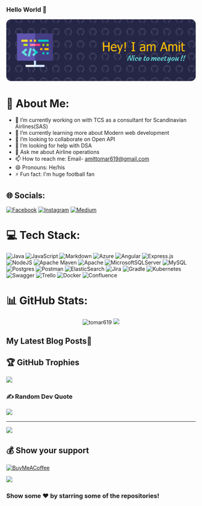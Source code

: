 ### Hello World 👋

<!--
**tomar619/tomar619** is a ✨ _special_ ✨ repository because its `README.md` (this file) appears on your GitHub profile.
-->

![Header](./github-header-tomar619.png)
# 💫 About Me:

- 🔭 I’m currently working on with TCS as a consultant for Scandinavian Airlines(SAS)
- 🌱 I’m currently learning more about Modern web development
- 👯 I’m looking to collaborate on Open API
- 🤔 I’m looking for help with DSA
- 💬 Ask me about Airline operations
- 📫 How to reach me: Email- amittomar619@gmail.com
- 😄 Pronouns: He/his
- ⚡ Fun fact: I'm huge football fan

## 🌐 Socials:
[![Facebook](https://img.shields.io/badge/Facebook-%231877F2.svg?logo=Facebook&logoColor=white)](https://facebook.com/amit.tomar3) [![Instagram](https://img.shields.io/badge/Instagram-%23E4405F.svg?logo=Instagram&logoColor=white)](https://instagram.com/amit_tomar3) [![Medium](https://img.shields.io/badge/Medium-12100E?logo=medium&logoColor=white)](https://medium.com/@@amittomar619) 

# 💻 Tech Stack:
![Java](https://img.shields.io/badge/java-%23ED8B00.svg?style=plastic&logo=java&logoColor=white) ![JavaScript](https://img.shields.io/badge/javascript-%23323330.svg?style=plastic&logo=javascript&logoColor=%23F7DF1E) ![Markdown](https://img.shields.io/badge/markdown-%23000000.svg?style=plastic&logo=markdown&logoColor=white) ![Azure](https://img.shields.io/badge/azure-%230072C6.svg?style=plastic&logo=azure-devops&logoColor=white) ![Angular](https://img.shields.io/badge/angular-%23DD0031.svg?style=plastic&logo=angular&logoColor=white) ![Express.js](https://img.shields.io/badge/express.js-%23404d59.svg?style=plastic&logo=express&logoColor=%2361DAFB) ![NodeJS](https://img.shields.io/badge/node.js-6DA55F?style=plastic&logo=node.js&logoColor=white) ![Apache Maven](https://img.shields.io/badge/Apache%20Maven-C71A36?style=plastic&logo=Apache%20Maven&logoColor=white) ![Apache](https://img.shields.io/badge/apache-%23D42029.svg?style=plastic&logo=apache&logoColor=white) ![MicrosoftSQLServer](https://img.shields.io/badge/Microsoft%20SQL%20Sever-CC2927?style=plastic&logo=microsoft%20sql%20server&logoColor=white) ![MySQL](https://img.shields.io/badge/mysql-%2300f.svg?style=plastic&logo=mysql&logoColor=white) ![Postgres](https://img.shields.io/badge/postgres-%23316192.svg?style=plastic&logo=postgresql&logoColor=white) ![Postman](https://img.shields.io/badge/Postman-FF6C37?style=plastic&logo=postman&logoColor=white) ![ElasticSearch](https://img.shields.io/badge/-ElasticSearch-005571?style=plastic&logo=elasticsearch) ![Jira](https://img.shields.io/badge/jira-%230A0FFF.svg?style=plastic&logo=jira&logoColor=white) ![Gradle](https://img.shields.io/badge/Gradle-02303A.svg?style=plastic&logo=Gradle&logoColor=white) ![Kubernetes](https://img.shields.io/badge/kubernetes-%23326ce5.svg?style=plastic&logo=kubernetes&logoColor=white) ![Swagger](https://img.shields.io/badge/-Swagger-%23Clojure?style=plastic&logo=swagger&logoColor=white) ![Trello](https://img.shields.io/badge/Trello-%23026AA7.svg?style=plastic&logo=Trello&logoColor=white) ![Docker](https://img.shields.io/badge/docker-%230db7ed.svg?style=plastic&logo=docker&logoColor=white) ![Confluence](https://img.shields.io/badge/confluence-%23172BF4.svg?style=plastic&logo=confluence&logoColor=white)
# 📊 GitHub Stats:
<!--
![](https://github-readme-stats.vercel.app/api?username=tomar619&theme=dark&hide_border=false&include_all_commits=false&count_private=false)<br/>
![](https://github-readme-streak-stats.herokuapp.com/?user=tomar619&theme=dark&hide_border=false)<br/>
![](https://github-readme-stats.vercel.app/api/top-langs/?username=tomar619&theme=dark&hide_border=false&include_all_commits=false&count_private=false&layout=compact)
-->

<div align="center">

<img src="https://github-readme-stats.vercel.app/api?username=tomar619&show_icons=true&line_height=20&title_color=7A7ADB&icon_color=2234AE&text_color=D3D3D3&bg_color=0,000000,130F40&include_all_commits=true&count_private=true" alt="tomar619" />

<img src="https://github-readme-streak-stats.herokuapp.com/?user=tomar619&border=D3D3D3&sideNums=7A7ADB&background=130F40&stroke=6842DB&currStreakNum=7A7ADB&ring=5B3CDD&fire=D3D351&currStreakLabel=D3D3D3&sideLabels=D3D3D3&dates=A3A3A3" />

<!--
<img src="https://github-readme-stats.vercel.app/api/top-langs?username=tomar619&layout=compact&include_all_commits=true&count_private=true&show_icons=true&line_height=20&title_color=7A7ADB&icon_color=2234AE&text_color=D3D3D3&bg_color=0,000000,130F40" alt="tomar619" />

</div>

<img src="https://user-images.githubusercontent.com/73097560/115834477-dbab4500-a447-11eb-908a-139a6edaec5c.gif">
<div>
  <img align="left" src="http://github-profile-summary-cards.vercel.app/api/cards/repos-per-language?username=tomar619&theme=2077" width="45%" />
  <img align="right" src="http://github-profile-summary-cards.vercel.app/api/cards/most-commit-language?username=tomar619&theme=2077" width="45%" />
</div>
<br/>
<img src="https://user-images.githubusercontent.com/73097560/115834477-dbab4500-a447-11eb-908a-139a6edaec5c.gif">
-->
</div>

## My Latest Blog Posts📖
<!-- HASHNODE_BLOG:START -->
<!-- HASHNODE_BLOG:END -->

## 🏆 GitHub Trophies
![](https://github-profile-trophy.vercel.app/?username=tomar619&theme=radical&no-frame=true&no-bg=false&margin-w=4)

### ✍️ Random Dev Quote
![](https://quotes-github-readme.vercel.app/api?type=horizontal&theme=radical)

<!--
### 😂 Random Dev Meme
<img src="https://random-memer.herokuapp.com/" width="512px"/>
 -->
 
---
[![](https://visitcount.itsvg.in/api?id=tomar619&icon=0&color=0)](https://visitcount.itsvg.in)

  ## 💰 Show your support
  [![BuyMeACoffee](https://img.shields.io/badge/Buy%20Me%20a%20Coffee-ffdd00?style=for-the-badge&logo=buy-me-a-coffee&logoColor=black)](https://buymeacoffee.com/amittomar6y) 

<img  src="https://raw.githubusercontent.com/Trilokia/Trilokia/379277808c61ef204768a61bbc5d25bc7798ccf1/bottom_header.svg" />

### Show some ❤️ by starring some of the repositories!

<!-- Proudly created with GPRM ( https://gprm.itsvg.in ) -->
